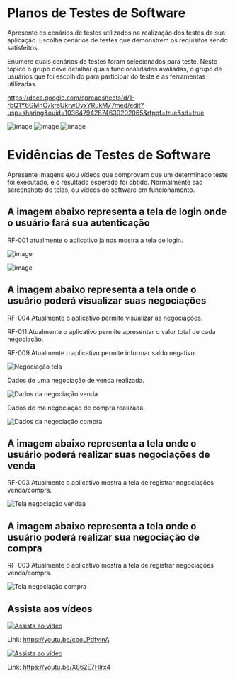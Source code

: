 # Planos de Testes de Software

Apresente os cenários de testes utilizados na realização dos testes da sua aplicação. Escolha cenários de testes que demonstrem os requisitos sendo satisfeitos.

Enumere quais cenários de testes foram selecionados para teste. Neste tópico o grupo deve detalhar quais funcionalidades avaliadas, o grupo de usuários que foi escolhido para participar do teste e as ferramentas utilizadas.

https://docs.google.com/spreadsheets/d/1-rbQ1Y6GMhC7kreUkrwDyxYRukM77med/edit?usp=sharing&ouid=103647942874639202065&rtpof=true&sd=true

![image](https://github.com/ICEI-PUC-Minas-PMV-ADS/pmv-ads-2023-2-e5-proj-empext-t2-projAgronegocio/assets/32153247/6592edbc-cc50-4d86-8a20-447c5b09aaa2)
![image](https://github.com/ICEI-PUC-Minas-PMV-ADS/pmv-ads-2023-2-e5-proj-empext-t2-projAgronegocio/assets/32153247/102aba6d-57b8-4854-978d-c170fc46b769)
![image](https://github.com/ICEI-PUC-Minas-PMV-ADS/pmv-ads-2023-2-e5-proj-empext-t2-projAgronegocio/assets/32153247/b0526f4f-d590-46b1-8c6f-facfbb499b40)


 
# Evidências de Testes de Software

Apresente imagens e/ou vídeos que comprovam que um determinado teste foi executado, e o resultado esperado foi obtido. Normalmente são screenshots de telas, ou vídeos do software em funcionamento.
## A imagem abaixo representa a tela de login onde o usuário fará sua autenticação
RF-001 atualmente o aplicativo já nos mostra a tela de login.

![image](https://github.com/ICEI-PUC-Minas-PMV-ADS/pmv-ads-2023-2-e5-proj-empext-t2-projAgronegocio/assets/32153247/ed9fe7c2-2240-4c0b-842f-7c4a041fe0bd)

![image](https://github.com/ICEI-PUC-Minas-PMV-ADS/pmv-ads-2023-2-e5-proj-empext-t2-projAgronegocio/assets/32153247/35c10d4c-4c91-4a00-a2a8-2e1f169fd1c2)

## A imagem abaixo representa a tela onde o usuário poderá visualizar suas negociações

RF-004	Atualmente o aplicativo permite visualizar as negociações.

RF-011	Atualmente o aplicativo permite apresentar o valor total de cada negociação.

RF-009	Atualmente o aplicativo permite informar saldo negativo.

![Negociação tela](https://github.com/ICEI-PUC-Minas-PMV-ADS/pmv-ads-2023-2-e5-proj-empext-t2-projAgronegocio/assets/127369443/37427e05-f064-48a2-b76e-46698456023e)


Dados de uma negociação de venda realizada.

![Dados da negociação venda](https://github.com/ICEI-PUC-Minas-PMV-ADS/pmv-ads-2023-2-e5-proj-empext-t2-projAgronegocio/assets/127369443/610033ac-ebe6-4242-9d02-935010f1c5f8)


Dados de ma negociação de compra realizada.

![Dados da negociação compra](https://github.com/ICEI-PUC-Minas-PMV-ADS/pmv-ads-2023-2-e5-proj-empext-t2-projAgronegocio/assets/127369443/7485d09b-d54d-4a89-9043-021cefdd5ec7)


## A imagem abaixo representa a tela onde o usuário poderá realizar suas negociações de venda

RF-003	Atualmente o aplicativo mostra a tela de registrar negociações venda/compra.

![Tela negociação vendaa](https://github.com/ICEI-PUC-Minas-PMV-ADS/pmv-ads-2023-2-e5-proj-empext-t2-projAgronegocio/assets/127369443/ed481c3d-e978-45cb-8032-9be8036d14de)

## A imagem abaixo representa a tela onde o usuário poderá realizar sua negociação de compra

RF-003	Atualmente o aplicativo mostra a tela de registrar negociações venda/compra.

![Tela negociação compra](https://github.com/ICEI-PUC-Minas-PMV-ADS/pmv-ads-2023-2-e5-proj-empext-t2-projAgronegocio/assets/127369443/2fb1e70d-eef1-4060-8120-baf2c2185b49)

## Assista aos vídeos

[![Assista ao vídeo](https://github.com/ICEI-PUC-Minas-PMV-ADS/pmv-ads-2023-2-e5-proj-empext-t2-projAgronegocio/assets/32153247/131aca8e-aac4-4bce-bb3a-528f65907915)](https://www.youtube.com/watch?v=cboLPdfvinA)

Link: https://youtu.be/cboLPdfvinA

[![Assista ao vídeo](https://github.com/ICEI-PUC-Minas-PMV-ADS/pmv-ads-2023-2-e5-proj-empext-t2-projAgronegocio/assets/32153247/1ad4989b-b96e-4d4d-8a06-61c441e2c6c5)]([https://www.youtube.com/watch?v=cboLPdfvinA](https://www.youtube.com/watch?v=X862E7Hlrx4)https://www.youtube.com/watch?v=X862E7Hlrx4)

Link:  https://youtu.be/X862E7Hlrx4
